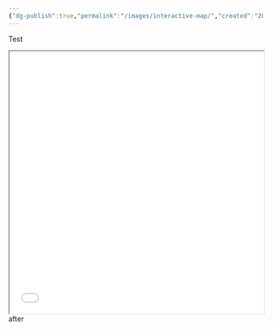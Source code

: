 ```yaml
---
{"dg-publish":true,"permalink":"/images/interactive-map/","created":"2025-05-07T10:57:57.540-07:00"}
---
```


Test 
<iframe src="Images/Korlornium_map.html" width="100%" height="520px"></iframe>
after
